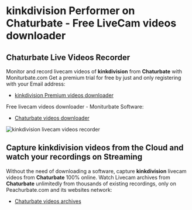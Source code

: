 # kinkdivision Performer on Chaturbate - Free LiveCam videos downloader

## Chaturbate Live Videos Recorder

Monitor and record livecam videos of **kinkdivision** from **Chaturbate** with Moniturbate.com
Get a premium trial for free by just and only registering with your Email address:
* [kinkdivision Premium videos downloader](https://moniturbate.com/request-demo-licence-key.html)

Free livecam videos downloader - Moniturbate Software:
* [Chaturbate videos downloader](https://moniturbate.com/moniturbate-download-software.html)

![kinkdivision livecam videos recorder](https://peachurnet.com/templates/moniturbate-software.png)


## Capture kinkdivision videos from the Cloud and watch your recordings on Streaming

Without the need of downloading a software, capture **kinkdivision** livecam videos from **Chaturbate** 100% online.
Watch Livecam archives from **Chaturbate** unlimitedly from thousands of existing recordings, only on Peachurbate.com and its websites network:
* [Chaturbate videos archives](https://peachurnet.com/)